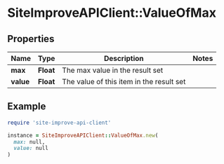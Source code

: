 # SiteImproveAPIClient::ValueOfMax

## Properties

| Name | Type | Description | Notes |
| ---- | ---- | ----------- | ----- |
| **max** | **Float** | The max value in the result set |  |
| **value** | **Float** | The value of this item in the result set |  |

## Example

```ruby
require 'site-improve-api-client'

instance = SiteImproveAPIClient::ValueOfMax.new(
  max: null,
  value: null
)
```

